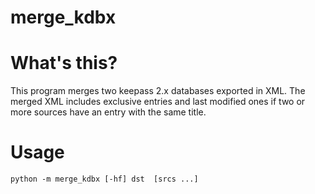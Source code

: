 # merge_kdbx
# What's this?
This program merges two keepass 2.x databases exported in XML. The merged XML includes exclusive entries and last modified ones if two or more sources have an entry with the same title.

# Usage

```
python -m merge_kdbx [-hf] dst  [srcs ...]
```
